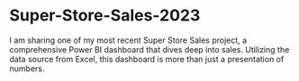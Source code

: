 # Super-Store-Sales-2023
I am sharing one of my most recent Super Store Sales project, a comprehensive Power BI dashboard that dives deep into sales. Utilizing the data source from Excel, this dashboard is more than just a presentation of numbers.
